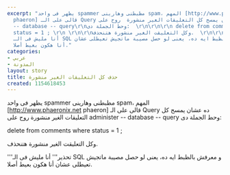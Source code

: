 ```yaml
---
excerpt: "يظهر فى واحد spammer مظبطنى وهارينى spam، المهم [http://www.phaeronix.net
  phaeron] قالى على الـ Query ده عشان يمسح كل التعليقات الغير منشورة  روح على \r\nadminister
  -- database -- query\r\nوحط الجملة دى:  \r\n\r\n\r\n delete from comments where
  status = 1 ; \r\n \r\n\r\nوكل التعليقت الغير منشورة هتنحذف.  \r\n\r\n\r\n'''تحذير'''
  أنا مليش فى الـ SQL و معرفش بالظبط ايه ده، يعنى لو حصل مصيبة ماتجيش تعيطلى عشان
  أنا هكون بعيط أصلا."
categories:
- عربي
- المدونة
layout: story
title: حذف كل التعليقات الغير منشورة
created: 1154618453
---
```

يظهر فى واحد spammer مظبطنى وهارينى spam، المهم [http://www.phaeronix.net phaeron] قالى على الـ Query ده عشان يمسح كل التعليقات الغير منشورة  روح على 
administer -- database -- query
وحط الجملة دى:  


 delete from comments where status = 1 ; 
 

وكل التعليقت الغير منشورة هتنحذف.  


'''تحذير''' أنا مليش فى الـ SQL و معرفش بالظبط ايه ده، يعنى لو حصل مصيبة ماتجيش تعيطلى عشان أنا هكون بعيط أصلا.
